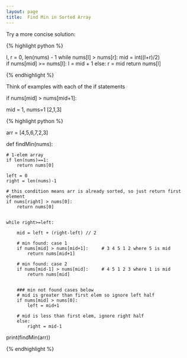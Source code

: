 ```yaml
---
layout: page
title:  Find Min in Sorted Array
---
```




Try a more concise solution:

{% highlight python %}

l, r = 0, len(nums)  - 1
while nums[l] > nums[r]:
    mid =  int((l+r)/2)  
    if nums[mid] >= nums[l]:
        l = mid + 1
    else:
        r = mid
return nums[l]

{% endhighlight %}


Think of examples with each of the if statements


if nums[mid] > nums[mid+1]:

mid = 1, nums=1
[2,1,3]




{% highlight python %}

arr = [4,5,6,7,2,3]

def findMin(nums):

    # 1-elem array
    if len(nums)==1:
        return nums[0]

    left = 0
    right = len(nums)-1

    # this condition means arr is already sorted, so just return first element
    if nums[right] > nums[0]:
        return nums[0]


    while right>=left:

        mid = left + (right-left) // 2

        # min found: case 1
        if nums[mid] > nums[mid+1]:     # 3 4 5 1 2 where 5 is mid
            return nums[mid+1]

        # min found: case 2
        if nums[mid-1] > nums[mid]:     # 4 5 1 2 3 where 1 is mid
            return nums[mid]


        ### min not found cases below
        # mid is greater than first elem so ignore left half
        if nums[mid] > nums[0]:
            left = mid+1

        # mid is less than first elem, ignore right half
        else:
            right = mid-1


print(findMin(arr))


{% endhighlight %}


